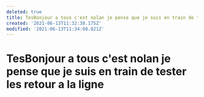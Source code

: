 ```yaml
---
deleted: true
title: TesBonjour a tous c'est nolan je pense que je suis en train de tester les retour a la ligne
created: '2021-06-13T11:32:38.175Z'
modified: '2021-06-13T11:34:08.821Z'
---
```


# TesBonjour a tous c'est nolan je pense que je suis en train de tester les retour a la ligne

